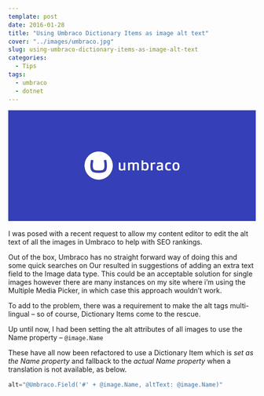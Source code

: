 ```yaml
---
template: post
date: 2016-01-28
title: "Using Umbraco Dictionary Items as image alt text"
cover: "../images/umbraco.jpg"
slug: using-umbraco-dictionary-items-as-image-alt-text
categories:
  - Tips
tags:
  - umbraco
  - dotnet
---
```


<img src="../images/umbraco.jpg" className="post-cover-image webfeedsFeaturedVisual" />

I was posed with a recent request to allow my content editor to edit the alt text of all the images in Umbraco to help with SEO rankings.

Out of the box, Umbraco has no straight forward way of doing this and some quick searches on Our resulted in suggestions of adding an extra text field to the Image data type. This could be an acceptable solution for single images however there are many instances on my site where i’m using the Multiple Media Picker, in which case this approach wouldn’t work.

To add to the problem, there was a requirement to make the alt tags multi-lingual – so of course, Dictionary Items come to the rescue.

Up until now, I had been setting the alt attributes of all images to use the Name property – `@image.Name`

These have all now been refactored to use a Dictionary Item which is _set as the Name property_ and fallback to the _actual Name property_ when a translation is not available, as below.

```csharp
alt="@Umbraco.Field('#' + @image.Name, altText: @image.Name)"
```
